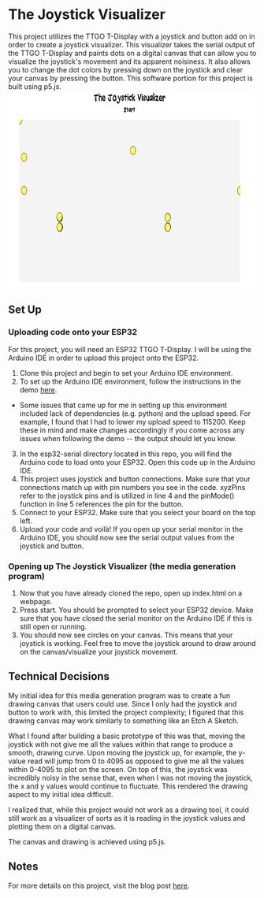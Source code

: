 # The Joystick Visualizer
This project utilizes the TTGO T-Display with a joystick and button add on in order to create a joystick visualizer. This visualizer takes the serial output of the TTGO T-Display and paints dots on a digital canvas that can allow you to visualize the joystick's movement and its apparent noisiness. It also allows you to change the dot colors by pressing down on the joystick and clear your canvas by pressing the button.
This software portion for this project is built using p5.js.
<img src="./visualizer-screenshot.png" width="800" height="400" />

## Set Up

### Uploading code onto your ESP32
For this project, you will need an ESP32 TTGO T-Display. I will be using the Arduino IDE in order to upload this project onto the ESP32. 

1. Clone this project and begin to set your Arduino IDE environment.
2. To set up the Arduino IDE environment, follow the instructions in the demo [here](https://www.youtube.com/watch?v=adLUgmCJKnM).
- Some issues that came up for me in setting up this environment included lack of dependencies (e.g. python) and the upload speed. For example, I found that I had to lower my upload speed to 115200. Keep these in mind and make changes accordingly if you come across any issues when following the demo -- the output should let you know.
3. In the esp32-serial directory located in this repo, you will find the Arduino code to load onto your ESP32. Open this code up in the Arduino IDE.
3. This project uses joystick and button connections. Make sure that your connections match up with pin numbers you see in the code. xyzPins refer to the joystick pins and is utilized in line 4 and the pinMode() function in line 5 references the pin for the button.
3. Connect to your ESP32. Make sure that you select your board on the top left. 
4. Upload your code and voilà! If you open up your serial monitor in the Arduino IDE, you should now see the serial output values from the joystick and button.

### Opening up The Joystick Visualizer (the media generation program)

1. Now that you have already cloned the repo, open up index.html on a webpage.
2. Press start. You should be prompted to select your ESP32 device. Make sure that you have closed the serial monitor on the Arduino IDE if this is still open or running.
3. You should now see circles on your canvas. This means that your joystick is working. Feel free to move the joystick around to draw around on the canvas/visualize your joystick movement.

## Technical Decisions
My initial idea for this media generation program was to create a fun drawing canvas that users could use. Since I only had the joystick and button to work with, this limited the project complexity; I figured that this drawing canvas may work similarly to something like an Etch A Sketch. 

What I found after building a basic prototype of this was that, moving the joystick with not give me all the values within that range to produce a smooth, drawing curve. Upon moving the joystick up, for example, the y-value read will jump from 0 to 4095 as opposed to give me all the values within 0-4095 to plot on the screen. On top of this, the joystick was incredibly noisy in the sense that, even when I was not moving the joystick, the x and y values would continue to fluctuate. This rendered the drawing aspect to my initial idea difficult. 

I realized that, while this project would not work as a drawing tool, it could still work as a visualizer of sorts as it is reading in the joystick values and plotting them on a digital canvas. 

The canvas and drawing is achieved using p5.js.

## Notes
For more details on this project, visit the blog post [here](https://pitch-koala-3bc.notion.site/The-Joystick-Visualizer-4eddff551a73464f988ddf9c684bc269).
